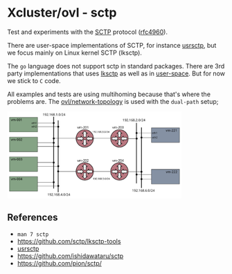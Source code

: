 # Xcluster/ovl - sctp

Test and experiments with the
[SCTP](https://en.wikipedia.org/wiki/Stream_Control_Transmission_Protocol)
protocol ([rfc4960](https://datatracker.ietf.org/doc/html/rfc4960)).

There are user-space implementations of SCTP, for instance
[usrsctp](https://github.com/sctplab/usrsctp), but we focus mainly on
Linux kernel SCTP (lksctp).

The `go` language does not support sctp in standard packages. There
are 3rd party implementations that uses
[lksctp](https://github.com/ishidawataru/sctp) as well as in
[user-space](https://github.com/pion/sctp). But for now we stick to
`C` code.

All examples and tests are using multihoming because that's where the
problems are. The [ovl/network-topology](../network-topology) is used
with the `dual-path` setup;

<img src="../network-topology/dual-path.svg" alt="Dual-path network topology" width="80%" />



## References

* `man 7 sctp`
* https://github.com/sctp/lksctp-tools
* [usrsctp](https://github.com/sctplab/usrsctp)
* https://github.com/ishidawataru/sctp
* https://github.com/pion/sctp/
